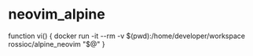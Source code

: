 # neovim_alpine

function vi() {
	docker run -it --rm -v $(pwd):/home/developer/workspace rossioc/alpine_neovim "$@"
}
